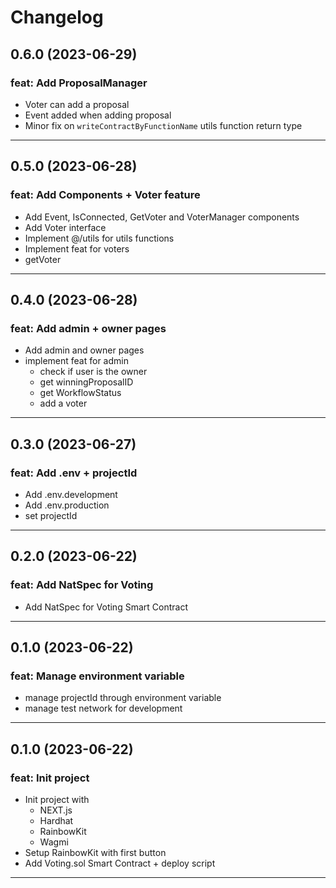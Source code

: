 # Changelog

## 0.6.0 (2023-06-29)

### feat: Add ProposalManager

- Voter can add a proposal
- Event added when adding proposal
- Minor fix on `writeContractByFunctionName` utils function return type

---

## 0.5.0 (2023-06-28)

### feat: Add Components + Voter feature

- Add Event, IsConnected, GetVoter and VoterManager components
- Add Voter interface
- Implement @/utils for utils functions
- Implement feat for voters
- getVoter

---

## 0.4.0 (2023-06-28)

### feat: Add admin + owner pages

- Add admin and owner pages
- implement feat for admin
  - check if user is the owner
  - get winningProposalID
  - get WorkflowStatus
  - add a voter

---

## 0.3.0 (2023-06-27)

### feat: Add .env + projectId

- Add .env.development
- Add .env.production
- set projectId

---

## 0.2.0 (2023-06-22)

### feat: Add NatSpec for Voting

- Add NatSpec for Voting Smart Contract

---

## 0.1.0 (2023-06-22)

### feat: Manage environment variable

- manage projectId through environment variable
- manage test network for development

---

## 0.1.0 (2023-06-22)

### feat: Init project 

- Init project with 
  - NEXT.js
  - Hardhat
  - RainbowKit
  - Wagmi
- Setup RainbowKit with first button
- Add Voting.sol Smart Contract + deploy script

---
